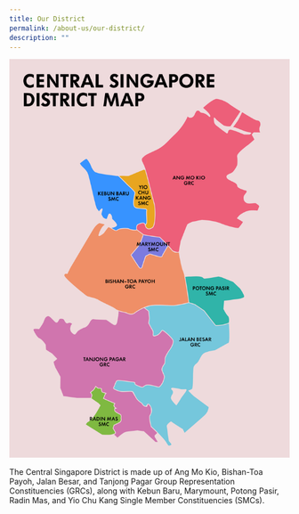 ```yaml
---
title: Our District
permalink: /about-us/our-district/
description: ""
---
```

![Central Singapore District Map](/images/About%20Us/pa-central-sg-district-map-fa.jpg)

The Central Singapore District is made up of Ang Mo Kio, Bishan-Toa Payoh, Jalan Besar, and Tanjong Pagar Group Representation Constituencies (GRCs), along with Kebun Baru, Marymount, Potong Pasir, Radin Mas, and Yio Chu Kang Single Member Constituencies (SMCs).